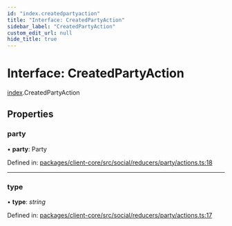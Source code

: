 ```yaml
---
id: "index.createdpartyaction"
title: "Interface: CreatedPartyAction"
sidebar_label: "CreatedPartyAction"
custom_edit_url: null
hide_title: true
---
```


# Interface: CreatedPartyAction

[index](../modules/index.md).CreatedPartyAction

## Properties

### party

• **party**: Party

Defined in: [packages/client-core/src/social/reducers/party/actions.ts:18](https://github.com/xr3ngine/xr3ngine/blob/716a06460/packages/client-core/src/social/reducers/party/actions.ts#L18)

___

### type

• **type**: *string*

Defined in: [packages/client-core/src/social/reducers/party/actions.ts:17](https://github.com/xr3ngine/xr3ngine/blob/716a06460/packages/client-core/src/social/reducers/party/actions.ts#L17)
